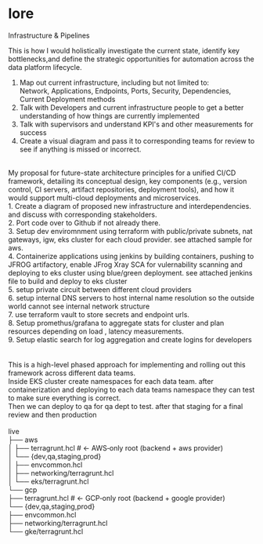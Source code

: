# lore
Infrastructure &amp; Pipelines

This is how I would holistically investigate the current state, identify key bottlenecks,and define the strategic opportunities for automation across the data platform lifecycle.
<br>
1. Map out current infrastructure, including but not limited to:<br>
Network, Applications, Endpoints, Ports, Security, Dependencies, Current Deployment methods<br>
2. Talk with Developers and current infrastructure people to get a better understanding of how things are currently implemented<br>
3. Talk with supervisors and understand KPI's and other measurements for success<br>
4. Create a visual diagram and pass it to corresponding teams for review to see if anything is missed or incorrect.<br>
<br>
My proposal for future-state architecture principles for a unified CI/CD framework, detailing its conceptual design, key components (e.g., version control, CI servers, artifact repositories, deployment tools), and how it would support multi-cloud deployments and microservices. 
<br>
1. Create a diagram of proposed new infrastructure and interdependencies. and discuss with corresponding stakeholders.<br>
2. Port code over to Github if not already there.<br>
3. Setup dev enviromnment using terraform with public/private subnets, nat gateways, igw, eks cluster for each cloud provider. see attached sample for aws. <br>
4. Containerize applications using jenkins by building containers, pushing to JFROG artifactory, enable JFrog Xray SCA for vulernability scanning and deploying to eks cluster using blue/green deployment. see attached jenkins file to build and deploy to eks cluster<br>
5. setup private circuit between different cloud providers<br>
6. setup internal DNS servers to host internal name resolution so the outside world cannot see internal network structure<br>
7. use terraform vault to store secrets and endpoint urls.<br>
8. Setup promethus/grafana to aggregate stats for cluster and plan resources depending on load , latency measurements. <br>
9. Setup elastic search for log aggregation and create logins for developers<br>
<br>
<br>
This is a high-level phased approach for implementing and rolling out this framework across different data teams.
<br>
Inside EKS cluster create namespaces for each data team. after containerization and deploying to each data teams namespace they can test to make sure everything is correct.<br>
Then we can deploy to qa for qa dept to test. after that staging for a final review and then production<br>
<br>
live<Br>
├── aws<Br>
│   ├── terragrunt.hcl          # ← AWS‑only root (backend + aws provider)<Br>
│   └── {dev,qa,staging,prod}<Br>
│       ├── envcommon.hcl<Br>
│       ├── networking/terragrunt.hcl<Br>
│       └── eks/terragrunt.hcl<Br>
└── gcp<Br>
    ├── terragrunt.hcl          # ← GCP‑only root (backend + google provider)<Br>
    └── {dev,qa,staging,prod}<Br>
        ├── envcommon.hcl<Br>
        ├── networking/terragrunt.hcl<Br>
        └── gke/terragrunt.hcl<Br>
